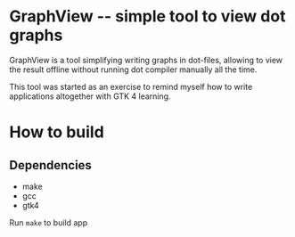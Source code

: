 # GraphView -- simple tool to view dot graphs

GraphView is a tool simplifying writing graphs in dot-files, allowing to view the result
offline without running dot compiler manually all the time.

This tool was started as an exercise to remind myself how to write applications altogether
with GTK 4 learning.

# How to build
## Dependencies
 * make
 * gcc
 * gtk4

Run `make` to build app
